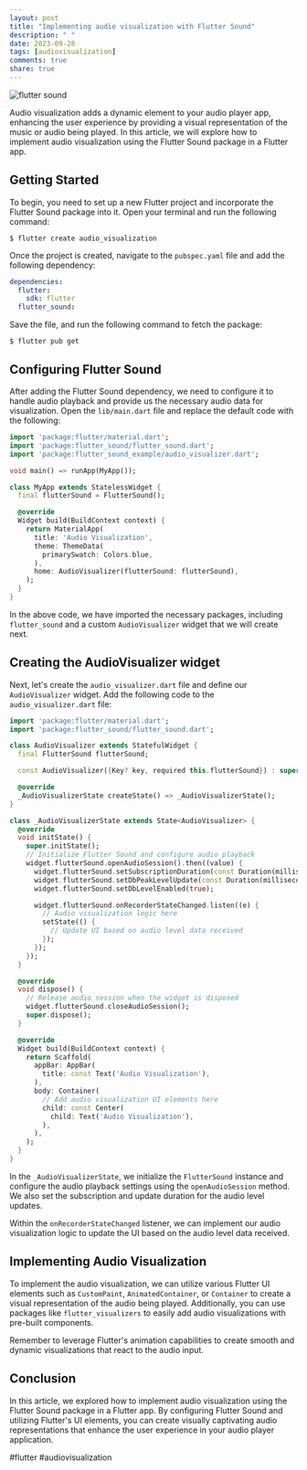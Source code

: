 ```yaml
---
layout: post
title: "Implementing audio visualization with Flutter Sound"
description: " "
date: 2023-09-28
tags: [audiovisualization]
comments: true
share: true
---
```


![flutter sound](https://example.com/flutter-sound.png)

Audio visualization adds a dynamic element to your audio player app, enhancing the user experience by providing a visual representation of the music or audio being played. In this article, we will explore how to implement audio visualization using the Flutter Sound package in a Flutter app.

## Getting Started

To begin, you need to set up a new Flutter project and incorporate the Flutter Sound package into it. Open your terminal and run the following command:

```
$ flutter create audio_visualization
```

Once the project is created, navigate to the `pubspec.yaml` file and add the following dependency:

```yaml
dependencies:
  flutter:
    sdk: flutter
  flutter_sound:
```

Save the file, and run the following command to fetch the package:

```
$ flutter pub get
```

## Configuring Flutter Sound

After adding the Flutter Sound dependency, we need to configure it to handle audio playback and provide us the necessary audio data for visualization. Open the `lib/main.dart` file and replace the default code with the following:

```dart
import 'package:flutter/material.dart';
import 'package:flutter_sound/flutter_sound.dart';
import 'package:flutter_sound_example/audio_visualizer.dart';

void main() => runApp(MyApp());

class MyApp extends StatelessWidget {
  final flutterSound = FlutterSound();

  @override
  Widget build(BuildContext context) {
    return MaterialApp(
      title: 'Audio Visualization',
      theme: ThemeData(
        primarySwatch: Colors.blue,
      ),
      home: AudioVisualizer(flutterSound: flutterSound),
    );
  }
}
```

In the above code, we have imported the necessary packages, including `flutter_sound` and a custom `AudioVisualizer` widget that we will create next.

## Creating the AudioVisualizer widget

Next, let's create the `audio_visualizer.dart` file and define our `AudioVisualizer` widget. Add the following code to the `audio_visualizer.dart` file:

```dart
import 'package:flutter/material.dart';
import 'package:flutter_sound/flutter_sound.dart';

class AudioVisualizer extends StatefulWidget {
  final FlutterSound flutterSound;

  const AudioVisualizer({Key? key, required this.flutterSound}) : super(key: key);

  @override
  _AudioVisualizerState createState() => _AudioVisualizerState();
}

class _AudioVisualizerState extends State<AudioVisualizer> {
  @override
  void initState() {
    super.initState();
    // Initialize Flutter Sound and configure audio playback
    widget.flutterSound.openAudioSession().then((value) {
      widget.flutterSound.setSubscriptionDuration(const Duration(milliseconds: 10));
      widget.flutterSound.setDbPeakLevelUpdate(const Duration(milliseconds: 50));
      widget.flutterSound.setDbLevelEnabled(true);

      widget.flutterSound.onRecorderStateChanged.listen((e) {
        // Audio visualization logic here
        setState(() {
          // Update UI based on audio level data received
        });
      });
    });
  }

  @override
  void dispose() {
    // Release audio session when the widget is disposed
    widget.flutterSound.closeAudioSession();
    super.dispose();
  }

  @override
  Widget build(BuildContext context) {
    return Scaffold(
      appBar: AppBar(
        title: const Text('Audio Visualization'),
      ),
      body: Container(
        // Add audio visualization UI elements here
        child: const Center(
          child: Text('Audio Visualization'),
        ),
      ),
    );
  }
}
```

In the `_AudioVisualizerState`, we initialize the `FlutterSound` instance and configure the audio playback settings using the `openAudioSession` method. We also set the subscription and update duration for the audio level updates.

Within the `onRecorderStateChanged` listener, we can implement our audio visualization logic to update the UI based on the audio level data received.

## Implementing Audio Visualization

To implement the audio visualization, we can utilize various Flutter UI elements such as `CustomPaint`, `AnimatedContainer`, or `Container` to create a visual representation of the audio being played. Additionally, you can use packages like `flutter_visualizers` to easily add audio visualizations with pre-built components.

Remember to leverage Flutter's animation capabilities to create smooth and dynamic visualizations that react to the audio input.

## Conclusion

In this article, we explored how to implement audio visualization using the Flutter Sound package in a Flutter app. By configuring Flutter Sound and utilizing Flutter's UI elements, you can create visually captivating audio representations that enhance the user experience in your audio player application.

#flutter #audiovisualization